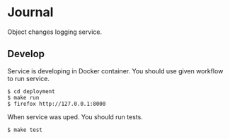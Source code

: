 # Journal

Object changes logging service.

## Develop

Service is developing in Docker container.
You should use given workflow to run service.
```
$ cd deployment
$ make run
$ firefox http://127.0.0.1:8000
```

When service was uped. You should run tests.
```
$ make test
```
